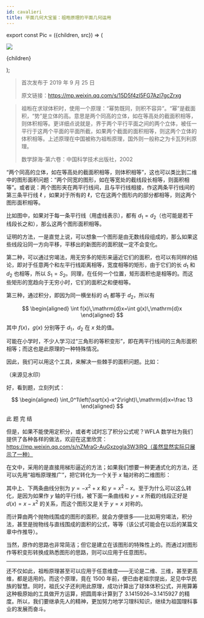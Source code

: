 ```yaml
---
id: cavalieri
title: 平面几何大宝鉴：祖暅原理的平面几何运用
---
```


export const Pic = ({children, src}) => (
<div style={{textAlign: 'center'}}>
<img src={src} />
<p style={{color: 'gray', fontSize: 'small'}}>{children}</p>
</div>);

> 首次发布于 2019 年 9 月 25 日
>
> 原文链接：https://mp.weixin.qq.com/s/15D5f4zl5FG7Azl7gcZrxg

> 祖暅在求球体积时，使用一个原理：“幂势既同，则积不容异”。“幂”是截面积，“势”是立体的高。意思是两个同高的立体，如在等高处的截面积相等，则体积相等。更详细点说就是，界于两个平行平面之间的两个立体，被任一平行于这两个平面的平面所截，如果两个截面的面积相等，则这两个立体的体积相等。上述原理在中国被称为祖暅原理，国外则一般称之为卡瓦列利原理。
>
> 数学辞海-第六卷：中国科学技术出版社，2002

“两个同高的立体，如在等高处的截面积相等，则体积相等”，这也可以类比到二维中的图形面积问题：“两个同宽的图形，如在等宽处的截线段长相等，则面积相等”。或者说：两个图形夹在两平行线间，且与平行线相接，作这两条平行线间的第三条平行线 $\ell$ ，如果对于所有的 $\ell$，它在这两个图形内的部分都相等，则这两个图形面积相等。

<Pic src="/zh-Hans/img/./docs/Science/cavalieri/JGibibkelET68EfhySWuOboVia7FJX8ehwIAicTz2be2JDN7HIibwibjrpYPP1bTCr1TrjDicauU0P6BLCgFIibZK42GCQ.png"></Pic>

比如图中，如果对于每一条平行线（用虚线表示），都有 $d_1=d_2$（也可能是若干线段长之和），那么这两个图形面积相等。

证明的方法，一是直觉上说，可以想象一个图形是由无数线段组成的，那么如果这些线段沿同一方向平移，平移出的新图形的面积就一定不会变化。

<Pic src="/zh-Hans/img/./docs/Science/cavalieri/JGibibkelET68EfhySWuOboVia7FJX8ehwIq7rKuUtU2fmNPBsE5ZlW0U1LeeLIdNXFqDa2dr7VLFNOPleZyFAicsQ.png"></Pic>

第二种，可以通过穷竭法，用无穷多的矩形来逼近它们的面积，也可以有同样的结论，即对于任意两个和左平行线距离相等，宽度相等的矩形，由于它们的长 $d_1$ 和 $d_2$ 也相等，所以 $S_1=S_2$。同理，在任何一个位置，矩形面积也是相等的。而这些矩形的宽趋向于无穷小时，它们的面积之和便相等。

第三种，通过积分，即因为同一横坐标的 $d_1$ 都等于 $d_2$，所以有

$$
\begin{aligned}
\int f(x)\,\mathrm{d}x=\int g(x)\,\mathrm{d}x
\end{aligned}
$$

其中 $f(x)$，$g(x)$ 分别等于 $d_1$，$d_2$ 在 $x$ 处的值。

可能在小学时，不少人学习过“三角形的等积变形”，即在两平行线间的三角形面积相等；而这也是此原理的一种特殊情况。

因此，我们可以用这个工具，来解决一些棘手的面积问题。比如：

<Pic src="/zh-Hans/img/./docs/Science/cavalieri/JGibibkelET68EfhySWuOboVia7FJX8ehwINMicRNErQECUAT61ibpmzQYRMKhvmbcKXlQuNENnOZ8OFPkl66dnSsfA.jpeg">（来源见水印）</Pic>

好，看到题，立刻列式：

$$
\begin{aligned}
\int_0^1\left(\sqrt{x}-x^2\right)\,\mathrm{d}x=\frac 13
\end{aligned}
$$

<p style={{fontSize: 'large', color: 'orange', textAlign: 'center'}}>此  题  完  结</p>

但是，如果不能使用定积分，或者考试时忘了积分公式呢？WFLA 数学社为我们提供了各种各样的做法，欢迎在这里欣赏：https://mp.weixin.qq.com/s/nZMraG-AuGxzogIa3W3lRQ（虽然显然实际只展示了一种）

在文中，采用的是直接用梯形逼近的方法；如果我们想要一种更通式化的方法，还可以先用“祖暅原理推广”，把它转化为一个关于 $x$ 轴对称的二维图形：

<Pic src="/zh-Hans/img/./docs/Science/cavalieri/JGibibkelET68EfhySWuOboVia7FJX8ehwIL0eR3P3ktCbbfFKE6SfLYE3VCfrB4nibzUkSoibdRtkOmvO65nu1Mictw.png"></Pic>

其中上、下两条曲线分别为 $y=-x^2+x$ 和 $y=x^2-x$。至于为什么可以这么转化，是因为如果作 $y$ 轴的平行线，被下面一条曲线和 $y=x$ 所截的线段正好是 $d(x)=x-x^2$ 的关系，而这个图形又是关于 $y=x$ 对称的。

<Pic src="/zh-Hans/img/./docs/Science/cavalieri/JGibibkelET68EfhySWuOboVia7FJX8ehwIvhZefO4cHbMYoN8ELI5Dg5rNjMTCAtlArXQuNMQgJg7RBRGYyrTpCA.png"></Pic>

而计算由两个抛物线围成的图形的面积，就会方便很多——比如用穷竭法，积分法，甚至是抛物线与直线围成的面积的公式，等等（该公式可能会在以后的某篇文章中作推导）。

当然，原作的思路也非常简洁；但它是建立在该图形的特殊性上的。而通过对图形作等积变形转换成熟悉图形的思路，则可以应用于任意图形。

---

还不仅如此，祖暅原理甚至可以应用于任意维度——无论是二维、三维，甚至更高维，都是适用的。而这个原理，竟在 1500 年前，便已由老祖宗提出，足见中华民族的智慧。同时，祖氏父子还利用此原理，成功计算出了球体体积公式，并用算筹这种极原始的工具做开方运算，把圆周率计算到了 3.1415926~3.1415927 的精度。所以，我们要继承先人的精神，更加努力地学习理科知识，继续为祖国理科事业的发展而奋斗。
